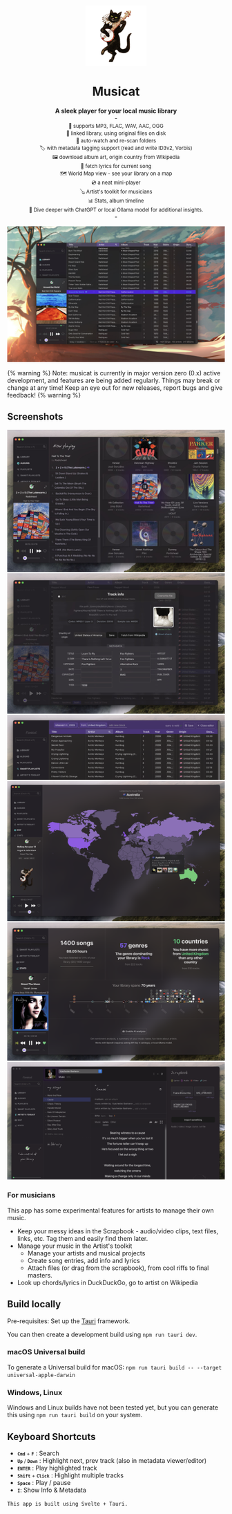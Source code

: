 <p align="center">
<img height="140" src="src-tauri/icons/Square310x310Logo.png">
</p>
<h1 align="center">Musicat</h1>
<p align="center">
<b>A sleek player for your local music library</b>
<br/>
-
<br/>
<small>🎵 supports MP3, FLAC, WAV, AAC, OGG</small>
<br/>
<small>🔗 linked library, using original files on disk</small>
<br/>
<small>👀 auto-watch and re-scan folders</small>
<br/>
<small>🏷 with metadata tagging support (read and write ID3v2, Vorbis)</small>
<br/>
<small>🖼 download album art, origin country from Wikipedia
</small>
<br/>
<small>🎤 fetch lyrics for current song
</small>
<br/>
<small>🗺 World Map view - see your library on a map
</small>
<br/>
<small>💿 a neat mini-player
</small>
<br/>
<small>🪕 Artist's toolkit for musicians
</small>
<br/>
<small>📊 Stats, album timeline
</small>
<br/>
<small>🤖 Dive deeper with ChatGPT or local Ollama model for additional insights.
</small>
<br/>
  -
</p>

![screenshot](docs/musicat-jan-2024.jpg)

{% warning %}
Note: musicat is currently in major version zero (0.x) active development, and features are being added regularly. Things may break or change at any time! Keep an eye out for new releases, report bugs and give feedback!
{% warning %}

## Screenshots
![screenshot](docs/albums.jpg)
![screenshot](docs/track-info.jpg)
![screenshot](docs/smart-query.webp)
![screenshot](docs/map.webp)
![screenshot](docs/stats.webp)
![screenshot](docs/artist.webp)

### For musicians
This app has some experimental features for artists to manage their own music. 

-   Keep your messy ideas in the Scrapbook - audio/video clips, text files, links, etc. Tag them and easily find them later.
-   Manage your music in the Artist's toolkit
    -   Manage your artists and musical projects
    -   Create song entries, add info and lyrics
    -   Attach files (or drag from the scrapbook), from cool riffs to final masters.
-   Look up chords/lyrics in DuckDuckGo, go to artist on Wikipedia

## Build locally

Pre-requisites: Set up the [Tauri](https://tauri.app/) framework.

You can then create a development build using `npm run tauri dev`.

### macOS Universal build

To generate a Universal build for macOS:
`npm run tauri build -- --target universal-apple-darwin`

### Windows, Linux

Windows and Linux builds have not been tested yet, but you can generate this using `npm run tauri build` on your system.

## Keyboard Shortcuts

-   <small><kbd>**`Cmd`**</kbd> + <kbd>**`F`**</kbd></small> : Search
-   <small><kbd>**`Up`**</kbd> / <kbd>**`Down`**</kbd></small> : Highlight next, prev track (also in metadata viewer/editor)
-   <small><kbd>**`ENTER`**</kbd></small> : Play highlighted track
-   <small><kbd>**`Shift`**</kbd> + <kbd>**`Click`**</kbd></small> : Highlight multiple tracks
-   <small><kbd>**`Space`**</kbd></small> : Play / pause
-   <small><kbd>**`I`**</kbd></small>: Show Info & Metadata

`This app is built using Svelte + Tauri.`
